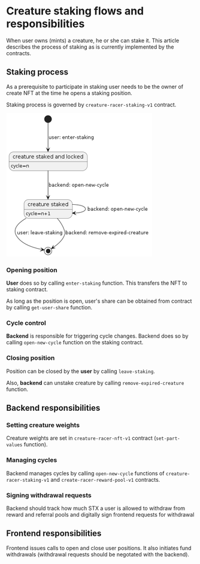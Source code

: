 # Creature staking flows and responsibilities

When user owns (mints) a creature, he or she can stake it. This
article describes the process of staking as is currently
implemented by the contracts. 
    
## Staking process

As a prerequisite to participate in staking user needs to be the
owner of create NFT at the time he opens a staking position. 

Staking process is governed by `creature-racer-staking-v1`
contract.


![](staking.png)

### Opening position
**User** does so by calling `enter-staking` function. This
transfers  the NFT to staking contract.

As long as the position is open, user's share can be obtained
from contract by calling `get-user-share` function.

### Cycle control

**Backend** is responsible for triggering cycle changes. Backend
does so by calling `open-new-cycle` function on the staking
contract.

### Closing position

Position can be closed by the **user** by calling
`leave-staking`.

Also, **backend** can unstake creature by calling
`remove-expired-creature` function.

## Backend responsibilities

### Setting creature weights

Creature weights are set in `creature-racer-nft-v1` contract
(`set-part-values` function).

### Managing cycles

Backend manages cycles by calling `open-new-cycle` functions of
`creature-racer-staking-v1` and `create-racer-reward-pool-v1`
contracts.

### Signing withdrawal requests

Backend should track how much STX a user is allowed to withdraw
from reward and referral pools and digitally sign frontend
requests for withdrawal

## Frontend responsibilities

Frontend issues calls to open and close user positions. It also
initiates fund withdrawals (withdrawal requests should be
negotated with the backend).
